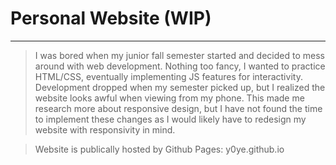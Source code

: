 # Personal Website (WIP)
-----------------------
> I was bored when my junior fall semester started and decided to mess around with web development.
> Nothing too fancy, I wanted to practice HTML/CSS, eventually implementing JS features for interactivity.
> Development dropped when my semester picked up, but I realized the website looks awful when viewing from my phone. This made me research more about responsive design, but I have not found the time to implement these changes as I would likely have to redesign my website with responsivity in mind.

> Website is publically hosted by Github Pages: y0ye.github.io
